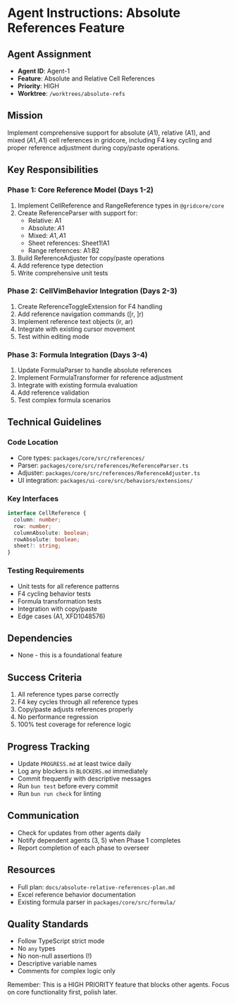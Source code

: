 # Agent Instructions: Absolute References Feature

## Agent Assignment
- **Agent ID**: Agent-1
- **Feature**: Absolute and Relative Cell References
- **Priority**: HIGH
- **Worktree**: `/worktrees/absolute-refs`

## Mission
Implement comprehensive support for absolute ($A$1), relative (A1), and mixed ($A1, A$1) cell references in gridcore, including F4 key cycling and proper reference adjustment during copy/paste operations.

## Key Responsibilities

### Phase 1: Core Reference Model (Days 1-2)
1. Implement CellReference and RangeReference types in `@gridcore/core`
2. Create ReferenceParser with support for:
   - Relative: A1
   - Absolute: $A$1
   - Mixed: $A1, A$1
   - Sheet references: Sheet1!A1
   - Range references: A1:B2
3. Build ReferenceAdjuster for copy/paste operations
4. Add reference type detection
5. Write comprehensive unit tests

### Phase 2: CellVimBehavior Integration (Days 2-3)
1. Create ReferenceToggleExtension for F4 handling
2. Add reference navigation commands ([r, ]r)
3. Implement reference text objects (ir, ar)
4. Integrate with existing cursor movement
5. Test within editing mode

### Phase 3: Formula Integration (Days 3-4)
1. Update FormulaParser to handle absolute references
2. Implement FormulaTransformer for reference adjustment
3. Integrate with existing formula evaluation
4. Add reference validation
5. Test complex formula scenarios

## Technical Guidelines

### Code Location
- Core types: `packages/core/src/references/`
- Parser: `packages/core/src/references/ReferenceParser.ts`
- Adjuster: `packages/core/src/references/ReferenceAdjuster.ts`
- UI integration: `packages/ui-core/src/behaviors/extensions/`

### Key Interfaces
```typescript
interface CellReference {
  column: number;
  row: number;
  columnAbsolute: boolean;
  rowAbsolute: boolean;
  sheet?: string;
}
```

### Testing Requirements
- Unit tests for all reference patterns
- F4 cycling behavior tests
- Formula transformation tests
- Integration with copy/paste
- Edge cases (A1, XFD1048576)

## Dependencies
- None - this is a foundational feature

## Success Criteria
1. All reference types parse correctly
2. F4 key cycles through all reference types
3. Copy/paste adjusts references properly
4. No performance regression
5. 100% test coverage for reference logic

## Progress Tracking
- Update `PROGRESS.md` at least twice daily
- Log any blockers in `BLOCKERS.md` immediately
- Commit frequently with descriptive messages
- Run `bun test` before every commit
- Run `bun run check` for linting

## Communication
- Check for updates from other agents daily
- Notify dependent agents (3, 5) when Phase 1 completes
- Report completion of each phase to overseer

## Resources
- Full plan: `docs/absolute-relative-references-plan.md`
- Excel reference behavior documentation
- Existing formula parser in `packages/core/src/formula/`

## Quality Standards
- Follow TypeScript strict mode
- No `any` types
- No non-null assertions (!)
- Descriptive variable names
- Comments for complex logic only

Remember: This is a HIGH PRIORITY feature that blocks other agents. Focus on core functionality first, polish later.